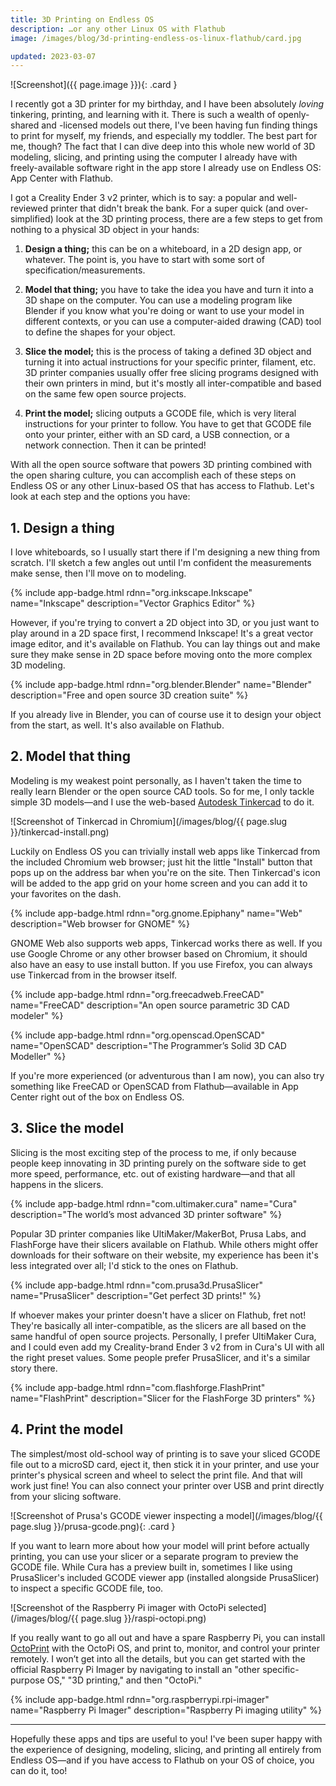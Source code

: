 ```yaml
---
title: 3D Printing on Endless OS
description: …or any other Linux OS with Flathub
image: /images/blog/3d-printing-endless-os-linux-flathub/card.jpg

updated: 2023-03-07
---
```


![Screenshot]({{ page.image }}){: .card }

I recently got a 3D printer for my birthday, and I have been absolutely _loving_
tinkering, printing, and learning with it. There is such a wealth of openly-shared 
and -licensed models out there, I've been having fun finding things to print for
myself, my friends, and especially my toddler. The best part for me, though? The
fact that I can dive deep into this whole new world of 3D modeling, slicing, and
printing using the computer I already have with freely-available software right
in the app store I already use on Endless OS: App Center with Flathub.

I got a Creality Ender 3 v2 printer, which is to say: a popular and well-reviewed
printer that didn't break the bank. For a super quick (and over-simplified) look
at the 3D printing process, there are a few steps to get from nothing to a
physical 3D object in your hands:

1. **Design a thing;** this can be on a whiteboard, in a 2D design app, or whatever.
   The point is, you have to start with some sort of specification/measurements.
   
2. **Model that thing;** you have to take the idea you have and turn it into a 3D
   shape on the computer. You can use a modeling program like Blender if you
   know what you're doing or want to use your model in different contexts, or 
   you can use a computer-aided drawing (CAD) tool to define the shapes for your
   object.
   
3. **Slice the model;** this is the process of taking a defined 3D object and
   turning it into actual instructions for your specific printer, filament, etc.
   3D printer companies usually offer free slicing programs designed with their
   own printers in mind, but it's mostly all inter-compatible and based on the
   same few open source projects.
   
4. **Print the model;** slicing outputs a GCODE file, which is very literal instructions
   for your printer to follow. You have to get that GCODE file onto your printer,
   either with an SD card, a USB connection, or a network connection. Then it can
   be printed!
   
With all the open source software that powers 3D printing combined with the open
sharing culture, you can accomplish each of these steps on Endless OS or any other
Linux-based OS that has access to Flathub. Let's look at each step and the options
you have:

## 1. Design a thing

I love whiteboards, so I usually start there if I'm designing a new thing from
scratch. I'll sketch a few angles out until I'm confident the measurements make
sense, then I'll move on to modeling.

{% include app-badge.html 
  rdnn="org.inkscape.Inkscape"
  name="Inkscape"
  description="Vector Graphics Editor" 
%}

However, if you're trying to convert a 2D object into 3D, or you just want to
play around in a 2D space first, I recommend Inkscape! It's a great vector image
editor, and it's available on Flathub. You can lay things out and make sure they
make sense in 2D space before moving onto the more complex 3D modeling.

{% include app-badge.html 
  rdnn="org.blender.Blender"
  name="Blender"
  description="Free and open source 3D creation suite" 
%}

If you already live in Blender, you can of course use it to design your object
from the start, as well. It's also available on Flathub.

## 2. Model that thing

Modeling is my weakest point personally, as I haven't taken the time to really
learn Blender or the open source CAD tools. So for me, I only tackle simple 3D
models—and I use the web-based [Autodesk Tinkercad](https://www.tinkercad.com/) to do it.

![Screenshot of Tinkercad in Chromium](/images/blog/{{ page.slug }}/tinkercad-install.png)

Luckily on Endless OS you can trivially install web apps like Tinkercad from the
included Chromium web browser; just hit the little "Install" button that pops up
on the address bar when you're on the site. Then Tinkercad's icon will be added
to the app grid on your home screen and you can add it to your favorites on the
dash.

{% include app-badge.html 
  rdnn="org.gnome.Epiphany"
  name="Web"
  description="Web browser for GNOME" 
%}

GNOME Web also supports web apps, Tinkercad works there as well. If you use Google Chrome or any other browser based on Chromium, it should also have an easy to use install button. If you use Firefox, you can always use Tinkercad from in the browser itself.

{% include app-badge.html 
  rdnn="org.freecadweb.FreeCAD"
  name="FreeCAD"
  description="An open source parametric 3D CAD modeler" 
%}

{% include app-badge.html 
  rdnn="org.openscad.OpenSCAD"
  name="OpenSCAD"
  description="The Programmer’s Solid 3D CAD Modeller" 
%}

If you're more experienced (or adventurous than I am now), you can also try something like FreeCAD or OpenSCAD from Flathub—available in App Center right out of the box on Endless OS.

## 3. Slice the model

Slicing is the most exciting step of the process to me, if only because people keep innovating in 3D printing purely on the software side to get more speed, performance, etc. out of existing hardware—and that all happens in the slicers.

{% include app-badge.html 
  rdnn="com.ultimaker.cura"
  name="Cura"
  description="The world’s most advanced 3D printer software" 
%}

Popular 3D printer companies like UltiMaker/MakerBot, Prusa Labs, and FlashForge have their slicers available on Flathub. While others might offer downloads for their software on their website, my experience has been it's less integrated over all; I'd stick to the ones on Flathub.

{% include app-badge.html 
  rdnn="com.prusa3d.PrusaSlicer"
  name="PrusaSlicer"
  description="Get perfect 3D prints!" 
%}

If whoever makes your printer doesn't have a slicer on Flathub, fret not! They're basically all inter-compatible, as the slicers are all based on the same handful of open source projects. Personally, I prefer UltiMaker Cura, and I could even add my Creality-brand Ender 3 v2 from in Cura's UI with all the right preset values. Some people prefer PrusaSlicer, and it's a similar story there.

{% include app-badge.html 
  rdnn="com.flashforge.FlashPrint"
  name="FlashPrint"
  description="Slicer for the FlashForge 3D printers" 
%}

## 4. Print the model

The simplest/most old-school way of printing is to save your sliced GCODE file out to a microSD card, eject it, then stick it in your printer, and use your printer's physical screen and wheel to select the print file. And that will work just fine! You can also connect your printer over USB and print directly from your slicing software.

![Screenshot of Prusa's GCODE viewer inspecting a model](/images/blog/{{ page.slug }}/prusa-gcode.png){: .card }

If you want to learn more about how your model will print before actually printing, you can use your slicer or a separate program to preview the GCODE file. While Cura has a preview built in, sometimes I like using PrusaSlicer's included GCODE viewer app (installed alongside PrusaSlicer) to inspect a specific GCODE file, too.

![Screenshot of the Raspberry Pi imager with OctoPi selected](/images/blog/{{ page.slug }}/raspi-octopi.png)

If you really want to go all out and have a spare Raspberry Pi, you can install [OctoPrint](https://octoprint.org/) with the OctoPi OS, and print to, monitor, and control your printer remotely. I won’t get into all the details, but you can get started with the official Raspberry Pi Imager by navigating to install an "other specific-purpose OS," "3D printing," and then "OctoPi."

{% include app-badge.html 
  rdnn="org.raspberrypi.rpi-imager"
  name="Raspberry Pi Imager"
  description="Raspberry Pi imaging utility" 
%}

---

Hopefully these apps and tips are useful to you! I've been super happy with the experience of designing, modeling, slicing, and printing all entirely from Endless OS—and if you have access to Flathub on your OS of choice, you can do it, too!
